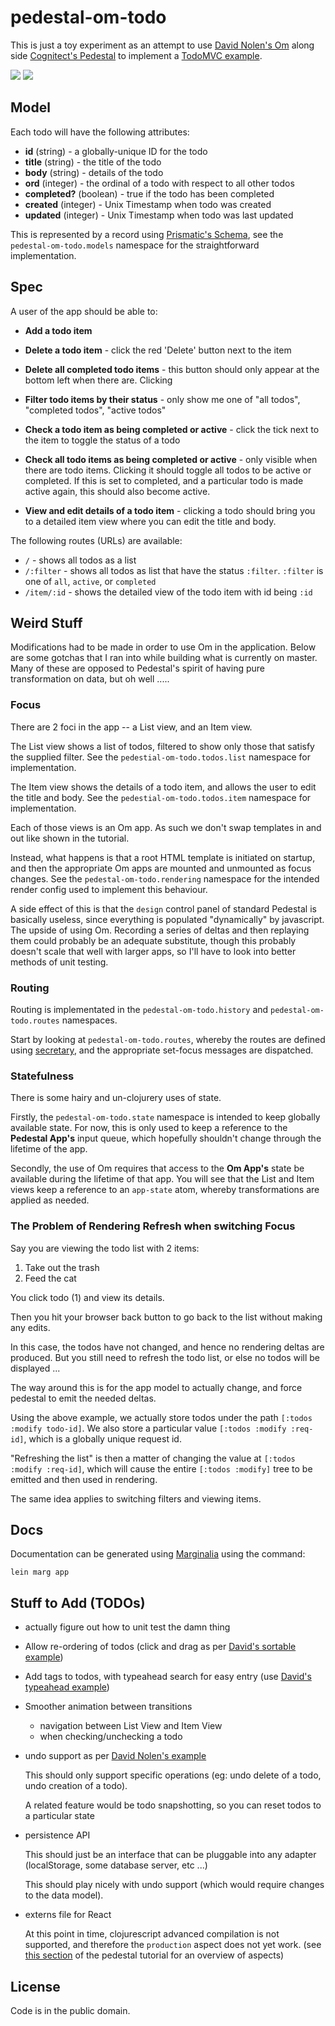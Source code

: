 # pedestal-om-todo

This is just a toy experiment as an attempt to use [David Nolen's Om](https://github.com/swannodette/om) along side [Cognitect's Pedestal](https://github.com/pedestal/pedestal) to implement a [TodoMVC example](http://todomvc.com).

![](https://raw.github.com/TanYewWei/pedestal-om-todo/master/images/preview-0.png)
![](https://raw.github.com/TanYewWei/pedestal-om-todo/master/images/preview-1.png)

## Model

Each todo will have the following attributes:

* **id** (string) - a globally-unique ID for the todo
* **title** (string) - the title of the todo
* **body** (string) - details of the todo
* **ord** (integer) - the ordinal of a todo with respect to all other todos
* **completed?** (boolean) - true if the todo has been completed
* **created** (integer) - Unix Timestamp when todo was created
* **updated** (integer) - Unix Timestamp when todo was last updated

This is represented by a record using [Prismatic's Schema](https://github.com/prismatic/schema), see the `pedestal-om-todo.models` namespace for the straightforward implementation.

## Spec

A user of the app should be able to:

* **Add a todo item**

* **Delete a todo item** - click the red 'Delete' button next to the item

* **Delete all completed todo items** - this button should only appear at the bottom left when there are. Clicking

* **Filter todo items by their status** - only show me one of "all todos", "completed todos", "active todos"

* **Check a todo item as being completed or active** - click the tick next to the item to toggle the status of a todo

* **Check all todo items as being completed or active** - only visible when there are todo items. Clicking it should toggle all todos to be active or completed. If this is set to completed, and a particular todo is made active again, this should also become active.

* **View and edit details of a todo item** - clicking a todo should bring you to a detailed item view where you can edit the title and body.

The following routes (URLs) are available:

* `/` - shows all todos as a list
* `/:filter` - shows all todos as list that have the status `:filter`. `:filter` is one of `all`, `active`, or `completed`
* `/item/:id` - shows the detailed view of the todo item with id being `:id`

## Weird Stuff

Modifications had to be made in order to use Om in the application. Below are some gotchas that I ran into while building what is currently on master. Many of these are opposed to Pedestal's spirit of having pure transformation on data, but oh well .....

### Focus

There are 2 foci in the app -- a List view, and an Item view.

The List view shows a list of todos, filtered to show only those that satisfy the supplied filter. See the `pedestial-om-todo.todos.list` namespace for implementation.

The Item view shows the details of a todo item, and allows the user to edit the title and body. See the `pedestial-om-todo.todos.item` namespace for implementation.

Each of those views is an Om app. As such we don't swap templates in and out like shown in the tutorial.

Instead, what happens is that a root HTML template is initiated on startup, and then the appropriate Om apps are mounted and unmounted as focus changes. See the `pedestal-om-todo.rendering` namespace for the intended render config used to implement this behaviour.

A side effect of this is that the `design` control panel of standard Pedestal is basically useless, since everything is populated "dynamically" by javascript. The upside of using Om. Recording a series of deltas and then replaying them could probably be an adequate substitute, though this probably doesn't scale that well with larger apps, so I'll have to look into better methods of unit testing.

### Routing

Routing is implementated in the `pedestal-om-todo.history` and `pedestal-om-todo.routes` namespaces.

Start by looking at `pedestal-om-todo.routes`, whereby the routes are defined using [secretary](https://github.com/gf3/secretary), and the appropriate set-focus messages are dispatched.

### Statefulness

There is some hairy and un-clojurery uses of state.

Firstly, the `pedestal-om-todo.state` namespace is intended to keep globally available state. For now, this is only used to keep a reference to the **Pedestal App's** input queue, which hopefully shouldn't change through the lifetime of the app.

Secondly, the use of Om requires that access to the **Om App's** state be available during the lifetime of that app. You will see that the List and Item views keep a reference to an `app-state` atom, whereby transformations are applied as needed.

### The Problem of Rendering Refresh when switching Focus

Say you are viewing the todo list with 2 items:

1. Take out the trash
2. Feed the cat

You click todo (1) and view its details.

Then you hit your browser back button to go back to the list without making any edits.

In this case, the todos have not changed, and hence no rendering deltas are produced. But you still need to refresh the todo list, or else no todos will be displayed ...

The way around this is for the app model to actually change, and force pedestal to emit the needed deltas.

Using the above example, we actually store todos under the path `[:todos :modify todo-id]`. We also store a particular value `[:todos :modify :req-id]`, which is a globally unique request id.

"Refreshing the list" is then a matter of changing the value at `[:todos :modify :req-id]`, which will cause the entire `[:todos :modify]` tree to be emitted and then used in rendering.

The same idea applies to switching filters and viewing items.

## Docs

Documentation can be generated using [Marginalia](https://github.com/gdeer81/marginalia) using the command:

```
lein marg app
```

## Stuff to Add (TODOs)

* actually figure out how to unit test the damn thing

* Allow re-ordering of todos (click and drag as per [David's sortable example](https://github.com/swannodette/om/blob/master/examples/sortable/src/core.cljs))

* Add tags to todos, with typeahead search for easy entry (use [David's typeahead example](https://github.com/swannodette/om/blob/master/examples/typeahead/src/core.cljs))

* Smoother animation between transitions

    * navigation between List View and Item View
    * when checking/unchecking a todo

* undo support as per [David Nolen's example](http://swannodette.github.io/todomvc/labs/architecture-examples/om-undo/index.html)

    This should only support specific operations (eg: undo delete of a todo, undo creation of a todo).

    A related feature would be todo snapshotting, so you can reset todos to a particular state

* persistence API

    This should just be an interface that can be pluggable into any adapter (localStorage, some database server, etc ...)

    This should play nicely with undo support (which would require changes to the data model).

* externs file for React

    At this point in time, clojurescript advanced compilation is not supported, and therefore the `production` aspect does not yet work. (see [this section](https://github.com/pedestal/app-tutorial/wiki/Aspects) of the pedestal tutorial for an overview of aspects)

## License

Code is in the public domain.
